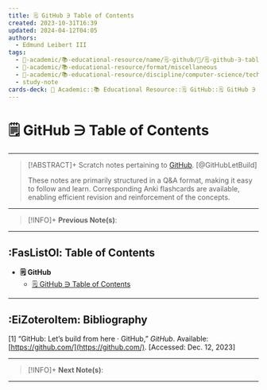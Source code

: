 ```yaml
---
title: 🗒️ GitHub ∋ Table of Contents
created: 2023-10-31T16:39
updated: 2024-04-12T04:05
authors:
  - Edmund Leibert III
tags:
  - 🔴-academic/📚-educational-resource/name/🗒️-github/🔖/🗒️-github-∋-table-of-contents
  - 🔴-academic/📚-educational-resource/format/miscellaneous
  - 🔴-academic/📚-educational-resource/discipline/computer-science/technology/github
  - study-note
cards-deck: 🔴 Academic::📚 Educational Resource::🗒️ GitHub::🗒️ GitHub ∋ Table of Contents
---
```


# 🗒️ GitHub ∋ Table of Contents

---

> [!ABSTRACT]+ 
> Scratch notes pertaining to [GitHub](https://github.com/). [@GitHubLetBuild]
> 
> These notes are primarily structured in a Q&A format, making it easy to follow and learn. Corresponding Anki flashcards are available, enabling efficient revision and reinforcement of the concepts.

---

> [!INFO]+ 
> **Previous Note(s)**:
> 

---

## :FasListOl: Table of Contents

- **🗒️ GitHub**
	- [🗒️ GitHub ∋ Table of Contents](the-vault/src/🔴%20Academic/📚%20Educational%20resource/Scratch%20notes/🗒️%20GitHub/🗒️%20GitHub%20∋%20Table%20of%20Contents.md)

---

## :EiZoteroItem: Bibliography

\[1\]
“GitHub: Let’s build from here · GitHub,” _GitHub_. Available: [https://github.com/](https://github.com/). [Accessed: Dec. 12, 2023]

---

> [!INFO]+
> **Next Note(s)**:
> 

---
